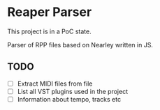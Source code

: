 # Reaper Parser

This project is in a PoC state.

Parser of RPP files based on Nearley written in JS.

## TODO

- [ ] Extract MIDI files from file
- [ ] List all VST plugins used in the project
- [ ] Information about tempo, tracks etc
